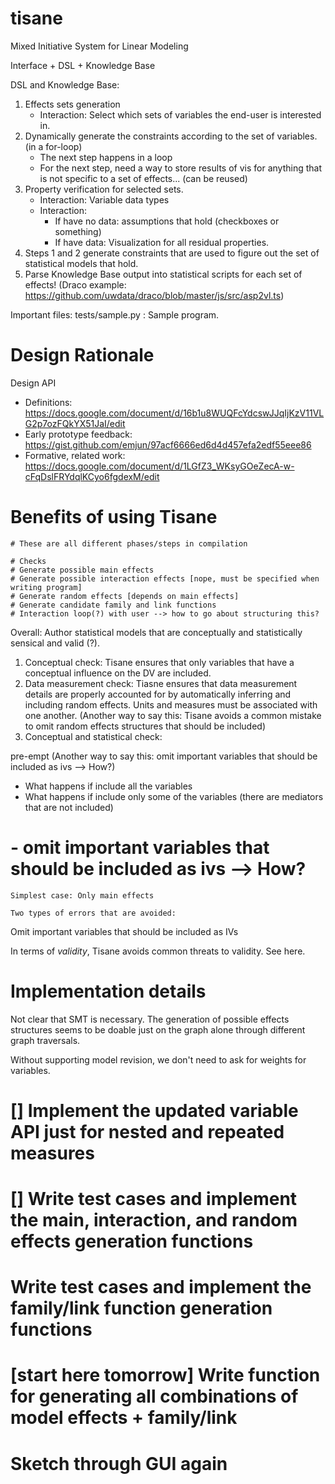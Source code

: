 # tisane
Mixed Initiative System for Linear Modeling 

Interface + DSL + Knowledge Base 

DSL and Knowledge Base: 
1. Effects sets generation
    - Interaction: Select which sets of variables the end-user is interested in.
2. Dynamically generate the constraints according to the set of variables. (in a for-loop)
    - The next step happens in a loop 
    - For the next step, need a way to store results of vis for anything that is not specific to a set of effects... (can be reused)
3. Property verification for selected sets. 
    - Interaction: Variable data types
    - Interaction: 
        - If have no data: assumptions that hold (checkboxes or something)
        - If have data: Visualization for all residual properties.
4. Steps 1 and 2 generate constraints that are used to figure out the set of statistical models that hold. 
5. Parse Knowledge Base output into statistical scripts for each set of effects! (Draco example: https://github.com/uwdata/draco/blob/master/js/src/asp2vl.ts)

Important files: 
tests/sample.py : Sample program. 

# Design Rationale
Design API
- Definitions: https://docs.google.com/document/d/16b1u8WUQFcYdcswJJqIjKzV11VLG2p7ozFQkYX51JaI/edit
- Early prototype feedback: https://gist.github.com/emjun/97acf6666ed6d4d457efa2edf55eee86 
- Formative, related work: https://docs.google.com/document/d/1LGfZ3_WKsyGOeZecA-w-cFqDslFRYdqlKCyo6fgdexM/edit



# Benefits of using Tisane
```
# These are all different phases/steps in compilation

# Checks
# Generate possible main effects
# Generate possible interaction effects [nope, must be specified when writing program]
# Generate random effects [depends on main effects]
# Generate candidate family and link functions
# Interaction loop(?) with user --> how to go about structuring this?
```

Overall: Author statistical models that are conceptually and statistically sensical and valid (?). 
1. Conceptual check: Tisane ensures that only variables that have a conceptual influence on the DV are included. 
2. Data measurement check: Tiasne ensures that data measurement details are properly accounted for by automatically inferring and including random effects. Units and measures must be associated with one another. (Another way to say this: Tisane avoids a common mistake to omit random effects structures that should be included)
3. Conceptual and statistical check: 


pre-empt 
(Another way to say this: omit important variables that should be included as ivs --> How?)

- What happens if include all the variables
- What happens if include only some of the variables (there are mediators that are not included)



# - omit important variables that should be included as ivs --> How?
    
    Simplest case: Only main effects 

    Two types of errors that are avoided: 
    
    


Omit important variables that should be included as IVs

In terms of *validity*, Tisane avoids common threats to validity. See here.

# Implementation details
Not clear that SMT is necessary. The generation of possible effects structures seems to be doable just on the graph alone through different graph traversals.

Without supporting model revision, we don't need to ask for weights for variables.


# [] Implement the updated variable API just for nested and repeated measures
# [] Write test cases and implement the main, interaction, and random effects generation functions
# Write test cases and implement the family/link function generation functions
# [start here tomorrow] Write function for generating all combinations of model effects + family/link
# Sketch through GUI again

